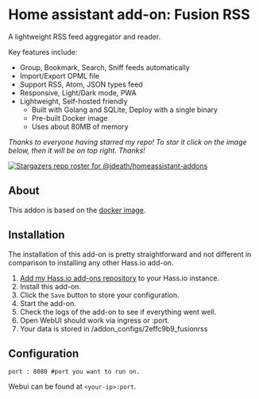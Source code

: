# Home assistant add-on: Fusion RSS

A lightweight RSS feed aggregator and reader.

Key features include:

- Group, Bookmark, Search, Sniff feeds automatically
- Import/Export OPML file
- Support RSS, Atom, JSON types feed
- Responsive, Light/Dark mode, PWA
- Lightweight, Self-hosted friendly
  - Built with Golang and SQLite, Deploy with a single binary
  - Pre-built Docker image
  - Uses about 80MB of memory
  
_Thanks to everyone having starred my repo! To star it click on the image below, then it will be on top right. Thanks!_

[![Stargazers repo roster for @jdeath/homeassistant-addons](https://reporoster.com/stars/jdeath/homeassistant-addons)](https://github.com/jdeath/homeassistant-addons/stargazers)

## About

This addon is based on the [docker image](https://github.com/0x2E/fusion).

## Installation

The installation of this add-on is pretty straightforward and not different in
comparison to installing any other Hass.io add-on.

1. [Add my Hass.io add-ons repository][repository] to your Hass.io instance.
1. Install this add-on.
1. Click the `Save` button to store your configuration.
1. Start the add-on.
1. Check the logs of the add-on to see if everything went well.
1. Open WebUI should work via ingress or <your-ip>:port.
1. Your data is stored in /addon_configs/2effc9b9_fusionrss

## Configuration

```
port : 8080 #port you want to run on.
```

Webui can be found at `<your-ip>:port`.

[repository]: https://github.com/jdeath/homeassistant-addons

